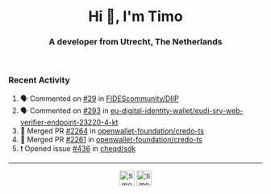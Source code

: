<h1 align="center">Hi 👋, I'm Timo</h1>
<h3 align="center">A developer from Utrecht, The Netherlands</h3>
<br/>
<!-- https://github.com/rahuldkjain/github-profile-readme-generator --!>

<!--  <p align="left"><img src="https://github-readme-stats.vercel.app/api?username=timoglastra&show_icons=true&count_private=true&" alt="timoglastra" /></p> --!>

<!--
Github language stats
<p align="left"><img src="https://github-readme-stats.vercel.app/api/top-langs/?username=timoglastra&layout=compact" alt="timoglastra" /><p>
-->

<!-- Codestats language stats -->
<!-- <p align="left"><img src="https://codestats-readme.vercel.app/api/top-langs/?username=timoglastra&layout=compact&language_count=12" alt="timoglastra" /><p>    --!>
  
<h3>Recent Activity</h3>

<!--START_SECTION:activity-->
1. 🗣 Commented on [#29](https://github.com/FIDEScommunity/DIIP/issues/29#issuecomment-2829891212) in [FIDEScommunity/DIIP](https://github.com/FIDEScommunity/DIIP)
2. 🗣 Commented on [#293](https://github.com/eu-digital-identity-wallet/eudi-srv-web-verifier-endpoint-23220-4-kt/issues/293#issuecomment-2829881730) in [eu-digital-identity-wallet/eudi-srv-web-verifier-endpoint-23220-4-kt](https://github.com/eu-digital-identity-wallet/eudi-srv-web-verifier-endpoint-23220-4-kt)
3. 🎉 Merged PR [#2264](https://github.com/openwallet-foundation/credo-ts/pull/2264) in [openwallet-foundation/credo-ts](https://github.com/openwallet-foundation/credo-ts)
4. 🎉 Merged PR [#2261](https://github.com/openwallet-foundation/credo-ts/pull/2261) in [openwallet-foundation/credo-ts](https://github.com/openwallet-foundation/credo-ts)
5. ❗ Opened issue [#436](https://github.com/cheqd/sdk/issues/436) in [cheqd/sdk](https://github.com/cheqd/sdk)
<!--END_SECTION:activity-->

---

<p align="center">
<a href="https://twitter.com/timoglastra" target="blank"><img align="center" src="https://cdn.jsdelivr.net/npm/simple-icons@3.0.1/icons/twitter.svg" alt="timoglastra" height="30" width="30" /></a>
<a href="https://linkedin.com/in/timoglastra" target="blank"><img align="center" src="https://cdn.jsdelivr.net/npm/simple-icons@3.0.1/icons/linkedin.svg" alt="timoglastra" height="30" width="30" /></a>
</p>




